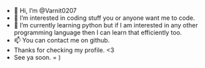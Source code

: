 - 👋 Hi, I’m @Varnit0207
- 👀 I’m interested in coding stuff you or anyone want me to code.
- 🌱 I’m currently learning python but if I am interested in any other programming language then I can learn that efficiently too.
- 📫 You can contact me on github.
- Thanks for checking my profile. <3
- See ya soon. = )

